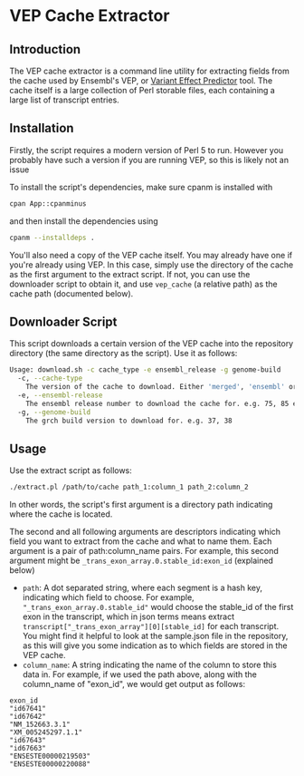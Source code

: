 # VEP Cache Extractor
## Introduction
The VEP cache extractor is a command line utility for extracting fields from the
cache used by Ensembl's VEP, or [Variant Effect Predictor](http://asia.ensembl.org/info/docs/tools/vep/index.html)
tool. The cache itself is a large collection of Perl storable files, each
containing a large list of transcript entries.

## Installation

Firstly, the script requires a modern version of Perl 5 to run. However you probably have such a version if you are running VEP, so this is likely not an issue

To install the script's dependencies, make sure cpanm is installed with
```bash
cpan App::cpanminus
```
and then install the dependencies using
```bash
cpanm --installdeps .
```

You'll also need a copy of the VEP cache itself. You may already have one if you're already using VEP. In this case,
simply use the directory of the cache as the first argument to the extract script. If not, you can use the downloader script to obtain it,
and use `vep_cache` (a relative path) as the cache path
(documented below).

## Downloader Script
This script downloads a certain version of the VEP cache into the repository
directory (the same directory as the script). Use it as follows:

```bash
Usage: download.sh -c cache_type -e ensembl_release -g genome-build
  -c, --cache-type
    The version of the cache to download. Either 'merged', 'ensembl' or 'refseq'
  -e, --ensembl-release
    The ensembl release number to download the cache for. e.g. 75, 85 etc.
  -g, --genome-build
    The grch build version to download for. e.g. 37, 38
```

## Usage
Use the extract script as follows:
```bash
./extract.pl /path/to/cache path_1:column_1 path_2:column_2
```
In other words, the script's first argument is a directory path indicating where
the cache is located.

The second and all following arguments are descriptors indicating which field you
want to extract from the cache and what to name them. Each argument is a pair of
path:column_name pairs. For example, this second argument might be `_trans_exon_array.0.stable_id:exon_id` (explained below)

* `path`: A dot separated string, where each segment is a hash key, indicating
which field to choose. For example, `"_trans_exon_array.0.stable_id"` would choose the stable_id of the first exon
in the transcript, which in json terms means extract `transcript["_trans_exon_array"][0][stable_id]` for each transcript.
You might find it helpful to look at the sample.json file in the repository, as this will give you some indication as to which fields are stored in the VEP cache.
* `column_name`: A string indicating the name of the column to store this data in.
For example, if we used the path above, along with the column_name of "exon_id",
we would get output as follows:
```
exon_id
"id67641"
"id67642"
"NM_152663.3.1"
"XM_005245297.1.1"
"id67643"
"id67663"
"ENSESTE00000219503"
"ENSESTE00000220088"
```
